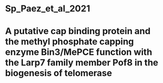 # Sp_Paez_et_al_2021

# A putative cap binding protein and the methyl phosphate capping enzyme Bin3/MePCE function with the Larp7 family member Pof8 in the biogenesis of telomerase
